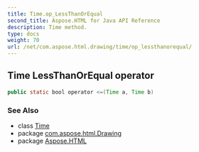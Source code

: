 ```yaml
---
title: Time.op_LessThanOrEqual
second_title: Aspose.HTML for Java API Reference
description: Time method. 
type: docs
weight: 70
url: /net/com.aspose.html.drawing/time/op_lessthanorequal/
---
```

## Time LessThanOrEqual operator

```java
public static bool operator <=(Time a, Time b)
```

### See Also

* class [Time](../)
* package [com.aspose.html.Drawing](../../time/)
* package [Aspose.HTML](../../../)
